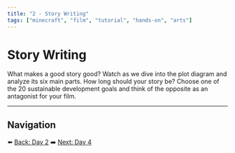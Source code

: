 ```yaml
---
title: "2 - Story Writing"
tags: ["minecraft", "film", "tutorial", "hands-on", "arts"]
---
```

# Story Writing

What makes a good story good? Watch as we dive into the plot diagram and analyze its six main parts. How long should your story be? Choose one of the 20 sustainable development goals and think of the opposite as an antagonist for your film.

---

## Navigation

⬅️ [Back: Day 2](/minecraft_movie_course/Day-2/00_movie_genre)
➡️ [Next: Day 4](/minecraft_movie_course/Day-4/00_camera_angles)
